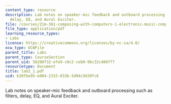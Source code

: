 ```yaml
---
content_type: resource
description: Lab notes on speaker-mic feedback and outboard processing such as filters,
  delay, EQ, and Aural Exciter.
file: /courses/21m-361-composing-with-computers-i-electronic-music-composition-spring-2008/b30fbe95e0042315033b5d94c9d39fc6_lab2_1.pdf
file_type: application/pdf
learning_resource_types:
- Labs
license: https://creativecommons.org/licenses/by-nc-sa/4.0/
ocw_type: OCWFile
parent_title: Labs
parent_type: CourseSection
parent_uid: 50280f32-efe9-c0c2-ceb0-9bc32c486ff7
resourcetype: Document
title: lab2_1.pdf
uid: b30fbe95-e004-2315-033b-5d94c9d39fc6
---
```

Lab notes on speaker-mic feedback and outboard processing such as filters, delay, EQ, and Aural Exciter.
